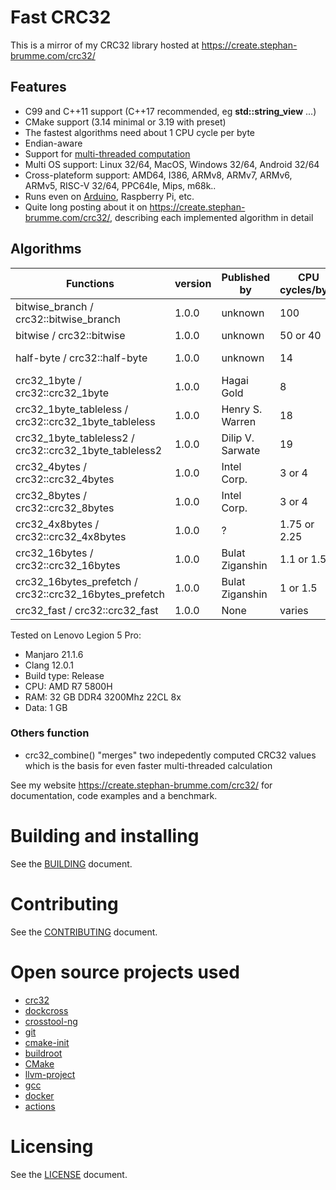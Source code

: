 # Fast CRC32
This is a mirror of my CRC32 library hosted at https://create.stephan-brumme.com/crc32/

## Features

- C99 and C++11 support (C++17 recommended, eg **std::string_view** ...)
- CMake support (3.14 minimal or 3.19 with preset)
- The fastest algorithms need about 1 CPU cycle per byte
- Endian-aware
- Support for [multi-threaded computation](example/crc32_test_multithreaded.cpp)
- Multi OS support: Linux 32/64, MacOS, Windows 32/64, Android 32/64
- Cross-plateform support: AMD64, I386, ARMv8, ARMv7, ARMv6, ARMv5, RISC-V 32/64, PPC64le, Mips, m68k..
- Runs even on [Arduino](Crc32Best.ino), Raspberry Pi, etc.
- Quite long posting about it on https://create.stephan-brumme.com/crc32/, describing each implemented algorithm in detail

## Algorithms

| Functions                                              | version | Published by     | CPU cycles/byte | Bits/iter | Table size | MB/s   |
| ------------------------------------------------------ | ------- | ---------------- | --------------- | --------- | ---------- | ------ |
| bitwise_branch / crc32::bitwise_branch                 | 1.0.0   | unknown          | 100             | 1         | -          | 170    |
| bitwise / crc32::bitwise                               | 1.0.0   | unknown          | 50 or 40        | 1         | -          | 190    |
| half-byte / crc32::half-byte                           | 1.0.0   | unknown          | 14              | 4         | 64 bytes   | 263    |
| crc32_1byte / crc32::crc32_1byte                       | 1.0.0   | Hagai Gold       | 8               | 8         | 1 KB       | 522    |
| crc32_1byte_tableless / crc32::crc32_1byte_tableless   | 1.0.0   | Henry S. Warren  | 18              | 8         | -          | 300    |
| crc32_1byte_tableless2 / crc32::crc32_1byte_tableless2 | 1.0.0   | Dilip V. Sarwate | 19              | 8         | -          | 170    |
| crc32_4bytes / crc32::crc32_4bytes                     | 1.0.0   | Intel Corp.      | 3 or 4          | 32        | 4 KB       | 1458   |
| crc32_8bytes / crc32::crc32_8bytes                     | 1.0.0   | Intel Corp.      | 3 or 4          | 64        | 8 KB       | 2629   |
| crc32_4x8bytes / crc32::crc32_4x8bytes                 | 1.0.0   | ?                | 1.75 or 2.25    | 256       | 8 KB       | 3003   |
| crc32_16bytes / crc32::crc32_16bytes                   | 1.0.0   | Bulat Ziganshin  | 1.1 or 1.5      | 128       | 16 KB      | 6027   |
| crc32_16bytes_prefetch / crc32::crc32_16bytes_prefetch | 1.0.0   | Bulat Ziganshin  | 1 or 1.5        | 512       | 8 KB       | 6102   |
| crc32_fast / crc32::crc32_fast                         | 1.0.0   | None             | varies          | varies    | varies     | varies |

Tested on Lenovo Legion 5 Pro:
- Manjaro 21.1.6
- Clang 12.0.1
- Build type: Release
- CPU: AMD R7 5800H
- RAM: 32 GB DDR4 3200Mhz 22CL 8x
- Data: 1 GB

### Others function
- crc32_combine() "merges" two indepedently computed CRC32 values which is the basis for even faster multi-threaded calculation

See my website https://create.stephan-brumme.com/crc32/ for documentation, code examples and a benchmark.

# Building and installing

See the [BUILDING](BUILDING.md) document.

# Contributing

See the [CONTRIBUTING](CONTRIBUTING.md) document.

# Open source projects used

- [crc32](https://github.com/stbrumme/crc32)
- [dockcross](https://github.com/dockcross/dockcross)
- [crosstool-ng](https://github.com/crosstool-ng/crosstool-ng)
- [git](https://github.com/git/git)
- [cmake-init](https://github.com/friendlyanon/cmake-init)
- [buildroot](https://github.com/buildroot/buildroot)
- [CMake](https://github.com/Kitware/CMake)
- [llvm-project](https://github.com/llvm/llvm-project)
- [gcc](https://github.com/gcc-mirror/gcc)
- [docker](https://github.com/docker/docker)
- [actions](https://github.com/actions/virtual-environments)

# Licensing

See the [LICENSE](LICENSE) document.
